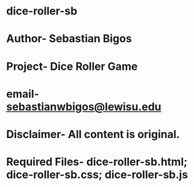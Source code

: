 # dice-roller-sb
# Author- Sebastian Bigos
# Project- Dice Roller Game
# email- sebastianwbigos@lewisu.edu
# Disclaimer- All content is original.
# Required Files- dice-roller-sb.html; dice-roller-sb.css; dice-roller-sb.js
